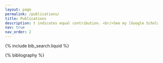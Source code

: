 ```yaml
---
layout: page
permalink: /publications/
title: Publications
description: † indicates equal contribution. <br/>See my [Google Scholar](https://scholar.google.com/citations?user=FM5j_BYAAAAJ) for more information.
nav: true
nav_order: 2
---
```


<!-- _pages/publications.md -->

<!-- Bibsearch Feature -->

{% include bib_search.liquid %}

<div class="publications">

{% bibliography %}

</div>
